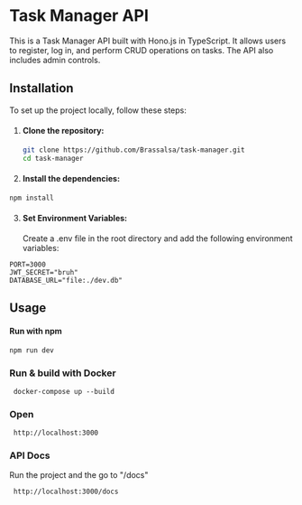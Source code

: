 # Task Manager API

This is a Task Manager API built with Hono.js in TypeScript. It allows users to register, log in, and perform CRUD operations on tasks. The API also includes admin controls.

## Installation

To set up the project locally, follow these steps:

1. #### Clone the repository:

   ```bash
   git clone https://github.com/Brassalsa/task-manager.git
   cd task-manager

   ```

2. #### Install the dependencies:

```bash
npm install
```

3. #### Set Environment Variables:
   Create a .env file in the root directory and add the following environment variables:

```
PORT=3000
JWT_SECRET="bruh"
DATABASE_URL="file:./dev.db"
```

## Usage

#### Run with npm

```
npm run dev
```

### Run & build with Docker

```
 docker-compose up --build
```

### Open

```
 http://localhost:3000
```

### API Docs

Run the project and the go to "/docs"

```
 http://localhost:3000/docs
```
